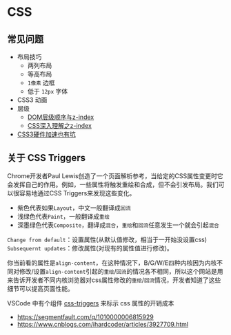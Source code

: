 # CSS

## 常见问题

- 布局技巧
  - 两列布局
  - 等高布局
  - `1像素` 边框
  - 低于 `12px` 字体
- CSS3 动画
- 层级
  - [DOM层级顺序与z-index](https://segmentfault.com/a/1190000014382426)
  - [CSS深入理解之z-index](https://www.jianshu.com/p/6e5f36172352)
- [CSS3硬件加速也有坑](https://div.io/topic/1348)

## 关于 CSS Triggers

Chrome开发者Paul Lewis创造了一个页面解析参考，当给定的CSS属性变更时它会发挥自己的作用。例如，一些属性将触发重绘和合成，但不会引发布局。我们可以很容易地通过CSS Triggers来发现这些变化。

- 紫色代表如果`Layout`，中文一般翻译成`回流`
- 浅绿色代表`Paint`，一般翻译成`重绘`
- 深墨绿色代表`Composite`，翻译成`混合`，`重绘`和`回流`任意发生一个就会引起`混合`

`Change from default`：设置属性(从默认值修改，相当于一开始没设置css)
`Subsequernt updates`：修改属性(对现有的属性值进行修改)。

你当前看的属性是`align-content`，在这种情况下，B/G/W/E四种内核因为内核不同对修改/设置`align-content`引起的`重绘`/`回流`的情况各不相同，所以这个网站是用来告诉开发者不同内核浏览器对css属性修改的`重绘`/`回流`情况，开发者知道了这些细节可以提高页面性能。

VSCode 中有个组件 [css-triggers](https://marketplace.visualstudio.com/items?itemName=kisstkondoros.csstriggers) 来标示 css 属性的开销成本

- https://segmentfault.com/q/1010000006815929
- https://www.cnblogs.com/ihardcoder/articles/3927709.html
